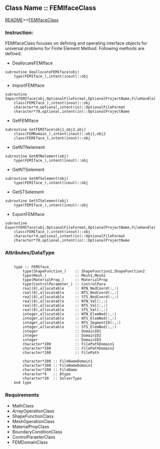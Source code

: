 ## Class Name :: FEMIfaceClass

[README](README.md)>>[FEMIfaceClass](Document/FEMIfaceClass.md)

### Instruction:
FEMIfaceClass focuses on defining and operating interface objects for universal problems for Finite Element Method. Following methods are defined.

* DeallocateFEMIface
```
subroutine DeallocateFEMIface(obj)
    type(FEMIface_),intent(inout)::obj
```


* ImportFEMIface
```
subroutine ImportFEMIface(obj,OptionalFileFormat,OptionalProjectName,FileHandle)
    class(FEMIface_),intent(inout)::obj
    character*4,optional,intent(in)::OptionalFileFormat
    character*70,optional,intent(in)::OptionalProjectName

```

* GetFEMIface
```
subroutine GetFEMIface(obj1,obj2,obj)
    class(FEMDomain_),intent(inout)::obj1,obj2
    class(FEMIface_),intent(inout)::obj

```

* GetNTNelement
```
subroutine GetNTNelement(obj)
    type(FEMIface_),intent(inout)::obj
```

* GetNTSelement
```
subroutine GetNTSelement(obj)
    type(FEMIface_),intent(inout)::obj
```

* GetSTSelement
```
subroutine GetSTSelement(obj)
    type(FEMIface_),intent(inout)::obj
```

* ExportFEMIface
```
subroutine ExportFEMIface(obj,OptionalFileFormat,OptionalProjectName,FileHandle)
    class(FEMIface_),intent(inout)::obj
    character*4,optional,intent(in)::OptionalFileFormat
    character*70,optional,intent(in)::OptionalProjectName

```

### Attributes/DataType

```

    type :: FEMIface_
        type(ShapeFunction_)    :: ShapeFunction1,ShapeFunction2
        type(Mesh_)             :: Mesh1,Mesh2
        type(MaterialProp_)     :: MaterialProp
        type(ControlParameter_) :: ControlPara
        real(8),allocatable     :: NTN_NodCoord(:,:)
        real(8),allocatable     :: NTS_NodCoord(:,:)
        real(8),allocatable     :: STS_NodCoord(:,:)
        real(8),allocatable     :: NTN_Val(:,:)
        real(8),allocatable     :: NTS_Val(:,:)
        real(8),allocatable     :: STS_Val(:,:)
        integer,allocatable     :: NTN_ElemNod(:,:)
        integer,allocatable     :: NTS_ElemNod(:,:)
        integer,allocatable     :: NTS_SegmentID(:,:)
        integer,allocatable     :: STS_ElemNod(:,:)
        integer                 :: DomainID1
        integer                 :: DomainID2
        integer                 :: DomainID3
        character*200           :: FilePathDomain1
        character*200           :: FilePathDomain2
        character*200           :: FilePath

        character*200 :: FileNameDomain1
        character*200 :: FileNameDomain2
        character*200 :: FileName
        character*9   :: Dtype
        character*20  :: SolverType
    end type
```

### Requirements

- MathClass
- ArrayOperationClass
- ShapeFunctionClass
- MeshOperationClass
- MaterialPropClass
- BoundaryConditionClass
- ControlParaeterClass
- FEMDomainClass
